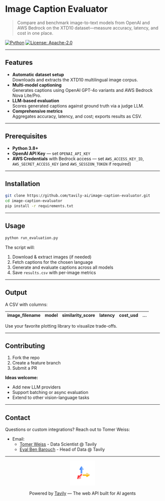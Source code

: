 # Image Caption Evaluator

> Compare and benchmark image-to-text models from OpenAI and AWS Bedrock on the XTD10 dataset—measure accuracy, latency, and cost in one place.

[![Python](https://img.shields.io/badge/python-3.8%2B-blue)](https://www.python.org/) [![License: Apache-2.0](https://img.shields.io/badge/license-Apache%202.0-blue)](LICENSE)


---

## Features

- **Automatic dataset setup**  
  Downloads and extracts the XTD10 multilingual image corpus.
- **Multi-model captioning**  
  Generates captions using OpenAI GPT-4o variants and AWS Bedrock Nova Lite/Pro.
- **LLM-based evaluation**  
  Scores generated captions against ground truth via a judge LLM.
- **Comprehensive metrics**  
  Aggregates accuracy, latency, and cost; exports results as CSV.

---

## Prerequisites

- **Python 3.8+**  
- **OpenAI API Key** — set `OPENAI_API_KEY`  
- **AWS Credentials** with Bedrock access — set `AWS_ACCESS_KEY_ID`, `AWS_SECRET_ACCESS_KEY` (and `AWS_SESSION_TOKEN` if required)

---

## Installation

```bash
git clone https://github.com/tavily-ai/image-caption-evaluator.git
cd image-caption-evaluator
pip install -r requirements.txt
````

---

## Usage

```bash
python run_evaluation.py
```

The script will:

1. Download & extract images (if needed)
2. Fetch captions for the chosen language
3. Generate and evaluate captions across all models
4. Save `results.csv` with per-image metrics

---

## Output

A CSV with columns:

| image\_filename | model | similarity\_score | latency | cost\_usd | … |
| --------------- | ----- | ----------------- | ------- | --------- | - |

Use your favorite plotting library to visualize trade-offs.

---

## Contributing

1. Fork the repo
2. Create a feature branch
3. Submit a PR

**Ideas welcome:**

* Add new LLM providers
* Support batching or async evaluation
* Extend to other vision-language tasks

---

## Contact

Questions or custom integrations? Reach out to Tomer Weiss:

- Email:
  -  [Tomer Weiss](mailto:tomer@tavily.com) - Data Scientist @ Tavily
  -  [Eyal Ben Barouch](mailto:eyal@tavily.com) - Head of Data @ Tavily


---

<div align="center">
  <img src=".assets/logo_circle.png" alt="Tavily Logo" width="80"/>
  <p>Powered by <a href="https://tavily.com">Tavily</a> — The web API built for AI agents</p>
</div>